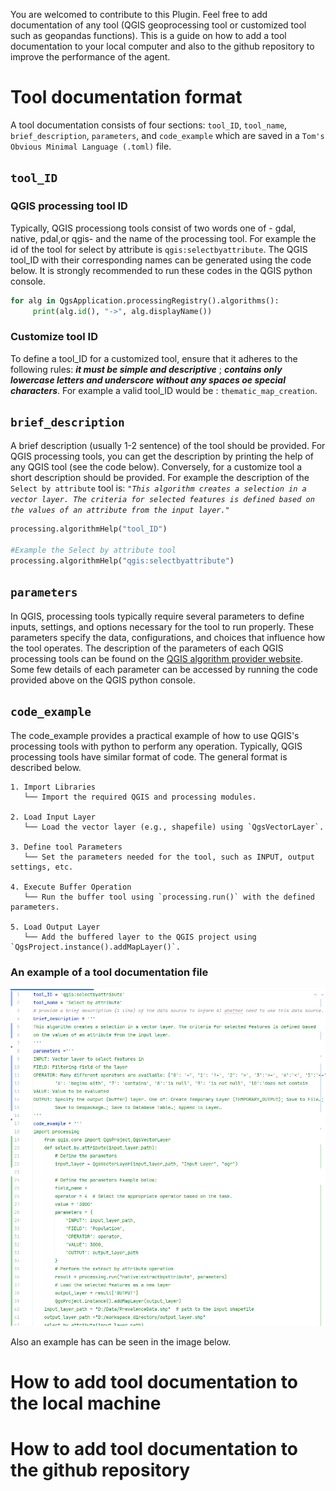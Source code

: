 You are welcomed to contribute to this Plugin. Feel free to add documentation of any tool (QGIS geoprocessing tool or customized tool such as geopandas functions). 
This is a guide on how to add a tool documentation to your local computer and also to the github repository to improve the performance of the agent.
# Tool documentation format
 A tool documentation consists of four sections: ```tool_ID```, ```tool_name```, ```brief_description```, ```parameters```, and ```code_example``` which are saved in a ```Tom's Obvious Minimal Language (.toml)``` file.

## ```tool_ID```
### QGIS processing tool ID
Typically, QGIS processiong tools consist of two words one of - gdal, native, pdal,or qgis- and the name of the processing tool. For example the id of the tool for select by attribute is ```qgis:selectbyattribute```. The QGIS tool_ID with their corresponding names can be generated using the code below. It is strongly recommended to run these codes in the QGIS python console.

```python
for alg in QgsApplication.processingRegistry().algorithms():
     print(alg.id(), "->", alg.displayName())
```
### Customize tool ID
To define a tool_ID for a customized tool, ensure that it adheres to the following rules: _**it must be simple and descriptive**_ ; _**contains only lowercase letters and underscore without any spaces oe special characters**_. For example a valid tool_ID would be : ```thematic_map_creation```.

## ```brief_description```
A brief description (usually 1-2 sentence) of the tool should be provided. For QGIS processing tools, you can get the description by printing the help of any QGIS tool (see the code below). Conversely, for a customize tool a short description should be provided. For example the description of the ```Select by attribute``` tool is: 
_```"This algorithm creates a selection in a vector layer. The criteria for selected features is defined based on the values of an attribute from the input layer."```_  

```python
processing.algorithmHelp("tool_ID")

#Example the Select by attribute tool
processing.algorithmHelp("qgis:selectbyattribute")
```
## ```parameters```
In QGIS, processing tools typically require several parameters to define inputs, settings, and options necessary for the tool to run properly. These parameters specify the data, configurations, and choices that influence how the tool operates. 
The description of the parameters of each QGIS processing tools can be found on the [QGIS algorithm provider website](https://docs.qgis.org/3.34/en/docs/user_manual/processing_algs/qgis/index.html). Some few details of each parameter can be accessed by running the code provided above on the QGIS python console.

## ```code_example```
The code_example provides a practical example of how to use QGIS's processing tools with python to perform any operation. Typically, QGIS processing tools have similar format of code. The general format is described below. 
```plaintext
1. Import Libraries
   └── Import the required QGIS and processing modules.

2. Load Input Layer
   └── Load the vector layer (e.g., shapefile) using `QgsVectorLayer`.

3. Define tool Parameters
   └── Set the parameters needed for the tool, such as INPUT, output settings, etc.

4. Execute Buffer Operation
   └── Run the buffer tool using `processing.run()` with the defined parameters.

5. Load Output Layer
   └── Add the buffered layer to the QGIS project using `QgsProject.instance().addMapLayer()`.
 ```
### An example of a tool documentation file

![img.png](img.png)




Also an example has can be seen in the image below.

# How to add tool documentation to the local machine


# How to add tool documentation to the github repository